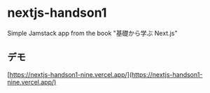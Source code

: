 # nextjs-handson1
Simple Jamstack app  from the book "基礎から学ぶ Next.js"
## デモ
[https://nextjs-handson1-nine.vercel.app/](https://nextjs-handson1-nine.vercel.app/)